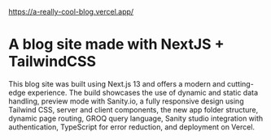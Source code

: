https://a-really-cool-blog.vercel.app/

# A blog site made with NextJS + TailwindCSS

This blog site was built using Next.js 13 and offers a modern and cutting-edge experience. The build showcases the use of dynamic and static data handling, preview mode with Sanity.io, a fully responsive design using Tailwind CSS, server and client components, the new app folder structure, dynamic page routing, GROQ query language, Sanity studio integration with authentication, TypeScript for error reduction, and deployment on Vercel.
